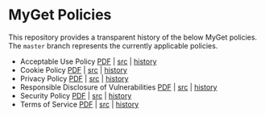 # MyGet Policies

This repository provides a transparent history of the below MyGet policies.
The `master` branch represents the currently applicable policies.

* Acceptable Use Policy [PDF](https://gitprint.com/MyGet/Policies/blob/master/acceptable-use-policy.md) | [src](https://github.com/MyGet/Policies/blob/master/acceptable-use-policy.md) | [history](https://github.com/MyGet/Policies/commits/master/acceptable-use-policy.md)
* Cookie Policy [PDF](https://gitprint.com/MyGet/Policies/blob/master/cookie-policy.md) | [src](https://github.com/MyGet/Policies/blob/master/cookie-policy.md) | [history](https://github.com/MyGet/Policies/commits/master/cookie-policy.md)
* Privacy Policy [PDF](https://gitprint.com/MyGet/Policies/blob/master/privacy-policy.md) | [src](https://github.com/MyGet/Policies/blob/master/privacy-policy.md) | [history](https://github.com/MyGet/Policies/commits/master/privacy-policy.md)
* Responsible Disclosure of Vulnerabilities [PDF](https://gitprint.com/MyGet/Policies/blob/master/responsible-disclosure-of-security-vulnerabilities.md) | [src](https://github.com/MyGet/Policies/blob/master/responsible-disclosure-of-security-vulnerabilities.md) | [history](https://github.com/MyGet/Policies/commits/master/responsible-disclosure-of-security-vulnerabilities.md)
* Security Policy [PDF](https://gitprint.com/MyGet/Policies/blob/master/security-policy.md) | [src](https://github.com/MyGet/Policies/blob/master/security-policy.md) | [history](https://github.com/MyGet/Policies/commits/master/security-policy.md)
* Terms of Service [PDF](https://gitprint.com/MyGet/Policies/blob/master/terms-of-service.md) | [src](https://github.com/MyGet/Policies/blob/master/terms-of-service.md) | [history](https://github.com/MyGet/Policies/commits/master/terms-of-service.md)
